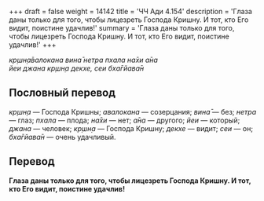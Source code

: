 +++
draft = false
weight = 14142
title = 'ЧЧ Ади 4.154'
description = 'Глаза даны только для того, чтобы лицезреть Господа Кришну. И тот, кто Его видит, поистине удачлив!'
summary = 'Глаза даны только для того, чтобы лицезреть Господа Кришну. И тот, кто Его видит, поистине удачлив!'
+++

_кр̣шн̣а̄валокана вина̄ нетра пхала на̄хи а̄на  
йеи джана кр̣шн̣а декхе, сеи бха̄гйава̄н_

## Пословный перевод

_кр̣шн̣а_ — Господа Кришны; _авалокана_ — созерцания; _вина̄_ — без; _нетра_ — глаз; _пхала_ — плода; _на̄хи_ — нет; _а̄на_ — другого; _йеи_ — который; _джана_ — человек; _кр̣шн̣а_ — Господа Кришну; _декхе_ — видит; _сеи_ — он; _бха̄гйава̄н_ — очень удачливый.

## Перевод

**Глаза даны только для того, чтобы лицезреть Господа Кришну. И тот, кто Его видит, поистине удачлив!**
